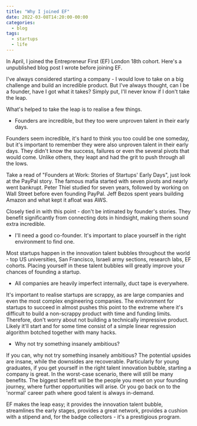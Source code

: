 ```yaml
---
title: "Why I joined EF"
date: 2022-03-08T14:20:00-00:00
categories:
  - blog
tags:
  - startups
  - life
---
```




In April, I joined the Entrepreneur First (EF) London 18th cohort. Here's a unpublished blog post I wrote before joining EF. 

I've always considered starting a company - I would love to take on a big challenge and build an incredible product. But I've always thought, can I be a founder, have I got what it takes? Simply put, I'll never know if I don't take the leap.

What's helped to take the leap is to realise a few things.

- Founders are incredible, but they too were unproven talent in their early days.

Founders seem incredible, it's hard to think you too could be one someday, but it's important to remember they were also unproven talent in their early days. They didn't know the success, failures or even the several pivots that would come. Unlike others, they leapt and had the grit to push through all the lows.

Take a read of "Founders at Work: Stories of Startups' Early Days", just look at the PayPal story. The famous mafia started with seven pivots and nearly went bankrupt. Peter Thiel studied for seven years, followed by working on Wall Street before even founding PayPal. Jeff Bezos spent years building Amazon and what kept it afloat was AWS.

Closely tied in with this point - don't be intimated by founder's stories. They benefit significantly from connecting dots in hindsight, making them sound extra incredible.

- I'll need a good co-founder. It's important to place yourself in the right environment to find one.

Most startups happen in the innovation talent bubbles throughout the world - top US universities, San Francisco, Israeli army sections, research labs, EF cohorts. Placing yourself in these talent bubbles will greatly improve your chances of founding a startup. 

- All companies are heavily imperfect internally, duct tape is everywhere.

It's important to realise startups are scrappy, as are large companies and even the most complex engineering companies. The environment for startups to succeed in almost pushes this point to the extreme where it's difficult to build a non-scrappy product with time and funding limits. Therefore, don't worry about not building a technically impressive product. Likely it'll start and for some time consist of a simple linear regression algorithm botched together with many hacks.

- Why not try something insanely ambitious?

If you can, why not try something insanely ambitious? The potential upsides are insane, while the downsides are recoverable. Particularly for young graduates, if you get yourself in the right talent innovation bubble, starting a company is great. In the worst-case scenario, there will still be many benefits. The biggest benefit will be the people you meet on your founding journey, where further opportunities will arise. Or you go back on to the 'normal' career path where good talent is always in-demand.

EF makes the leap easy; it provides the innovation talent bubble, streamlines the early stages, provides a great network, provides a cushion with a stipend and, for the badge collectors - it's a prestigious program.
